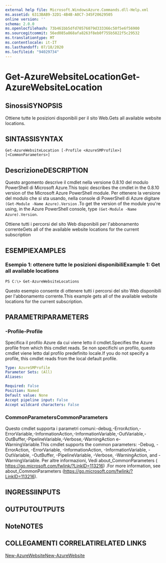 ```yaml
---
external help file: Microsoft.WindowsAzure.Commands.dll-Help.xml
ms.assetid: 6313BAB9-32D1-4B4B-A0C7-345F20629505
online version: ''
schema: 2.0.0
ms.openlocfilehash: 73b461bb5dfd70576079d333366c50f5e6f56900
ms.sourcegitcommit: 56ed085a868afa8263f8eb0f755b5822f5c29532
ms.translationtype: MT
ms.contentlocale: it-IT
ms.lasthandoff: 07/18/2020
ms.locfileid: "94029734"
---
```

# <span data-ttu-id="e105a-101">Get-AzureWebsiteLocation</span><span class="sxs-lookup"><span data-stu-id="e105a-101">Get-AzureWebsiteLocation</span></span>

## <span data-ttu-id="e105a-102">Sinossi</span><span class="sxs-lookup"><span data-stu-id="e105a-102">SYNOPSIS</span></span>
<span data-ttu-id="e105a-103">Ottiene tutte le posizioni disponibili per il sito Web.</span><span class="sxs-lookup"><span data-stu-id="e105a-103">Gets all available website locations.</span></span>

## <span data-ttu-id="e105a-104">SINTASSI</span><span class="sxs-lookup"><span data-stu-id="e105a-104">SYNTAX</span></span>

```
Get-AzureWebsiteLocation [-Profile <AzureSMProfile>] [<CommonParameters>]
```

## <span data-ttu-id="e105a-105">Descrizione</span><span class="sxs-lookup"><span data-stu-id="e105a-105">DESCRIPTION</span></span>
<span data-ttu-id="e105a-106">Questo argomento descrive il cmdlet nella versione 0.8.10 del modulo PowerShell di Microsoft Azure.</span><span class="sxs-lookup"><span data-stu-id="e105a-106">This topic describes the cmdlet in the 0.8.10 version of the Microsoft Azure PowerShell module.</span></span>
<span data-ttu-id="e105a-107">Per ottenere la versione del modulo che si sta usando, nella console di PowerShell di Azure digitare `(Get-Module -Name Azure).Version` .</span><span class="sxs-lookup"><span data-stu-id="e105a-107">To get the version of the module you're using, in the Azure PowerShell console, type `(Get-Module -Name Azure).Version`.</span></span>

<span data-ttu-id="e105a-108">Ottiene tutti i percorsi del sito Web disponibili per l'abbonamento corrente</span><span class="sxs-lookup"><span data-stu-id="e105a-108">Gets all of the available website locations for the current subscription</span></span>

## <span data-ttu-id="e105a-109">ESEMPI</span><span class="sxs-lookup"><span data-stu-id="e105a-109">EXAMPLES</span></span>

### <span data-ttu-id="e105a-110">Esempio 1: ottenere tutte le posizioni disponibili</span><span class="sxs-lookup"><span data-stu-id="e105a-110">Example 1: Get all available locations</span></span>
```
PS C:\> Get-AzureWebsiteLocations
```

<span data-ttu-id="e105a-111">Questo esempio consente di ottenere tutti i percorsi del sito Web disponibili per l'abbonamento corrente.</span><span class="sxs-lookup"><span data-stu-id="e105a-111">This example gets all of the available website locations for the current subscription.</span></span>

## <span data-ttu-id="e105a-112">PARAMETRI</span><span class="sxs-lookup"><span data-stu-id="e105a-112">PARAMETERS</span></span>

### <span data-ttu-id="e105a-113">-Profile</span><span class="sxs-lookup"><span data-stu-id="e105a-113">-Profile</span></span>
<span data-ttu-id="e105a-114">Specifica il profilo Azure da cui viene letto il cmdlet.</span><span class="sxs-lookup"><span data-stu-id="e105a-114">Specifies the Azure profile from which this cmdlet reads.</span></span>
<span data-ttu-id="e105a-115">Se non specifichi un profilo, questo cmdlet viene letto dal profilo predefinito locale.</span><span class="sxs-lookup"><span data-stu-id="e105a-115">If you do not specify a profile, this cmdlet reads from the local default profile.</span></span>

```yaml
Type: AzureSMProfile
Parameter Sets: (All)
Aliases: 

Required: False
Position: Named
Default value: None
Accept pipeline input: False
Accept wildcard characters: False
```

### <span data-ttu-id="e105a-116">CommonParameters</span><span class="sxs-lookup"><span data-stu-id="e105a-116">CommonParameters</span></span>
<span data-ttu-id="e105a-117">Questo cmdlet supporta i parametri comuni:-debug,-ErrorAction,-ErrorVariable,-InformationAction,-InformationVariable,-OutVariable,-OutBuffer,-PipelineVariable,-Verbose,-WarningAction e-WarningVariable.</span><span class="sxs-lookup"><span data-stu-id="e105a-117">This cmdlet supports the common parameters: -Debug, -ErrorAction, -ErrorVariable, -InformationAction, -InformationVariable, -OutVariable, -OutBuffer, -PipelineVariable, -Verbose, -WarningAction, and -WarningVariable.</span></span> <span data-ttu-id="e105a-118">Per altre informazioni, Vedi about_CommonParameters ( https://go.microsoft.com/fwlink/?LinkID=113216) .</span><span class="sxs-lookup"><span data-stu-id="e105a-118">For more information, see about_CommonParameters (https://go.microsoft.com/fwlink/?LinkID=113216).</span></span>

## <span data-ttu-id="e105a-119">INGRESSI</span><span class="sxs-lookup"><span data-stu-id="e105a-119">INPUTS</span></span>

## <span data-ttu-id="e105a-120">OUTPUT</span><span class="sxs-lookup"><span data-stu-id="e105a-120">OUTPUTS</span></span>

## <span data-ttu-id="e105a-121">Note</span><span class="sxs-lookup"><span data-stu-id="e105a-121">NOTES</span></span>

## <span data-ttu-id="e105a-122">COLLEGAMENTI CORRELATI</span><span class="sxs-lookup"><span data-stu-id="e105a-122">RELATED LINKS</span></span>

[<span data-ttu-id="e105a-123">New-AzureWebsite</span><span class="sxs-lookup"><span data-stu-id="e105a-123">New-AzureWebsite</span></span>](./New-AzureWebsite.md)


